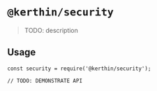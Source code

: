 # `@kerthin/security`

> TODO: description

## Usage

```
const security = require('@kerthin/security');

// TODO: DEMONSTRATE API
```
